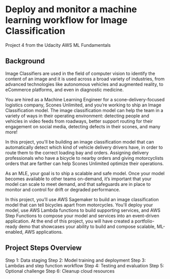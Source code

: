 # Deploy and monitor a machine learning workflow for Image Classification

Project 4 from the Udacity AWS ML Fundamentals

## Background
Image Classifiers are used in the field of computer vision to identify the content of an image and it is used across a broad variety of industries, from advanced technologies like autonomous vehicles and augmented reality, to eCommerce platforms, and even in diagnostic medicine.

You are hired as a Machine Learning Engineer for a scone-delivery-focused logistics company, Scones Unlimited, and you’re working to ship an Image Classification model. The image classification model can help the team in a variety of ways in their operating environment: detecting people and vehicles in video feeds from roadways, better support routing for their engagement on social media, detecting defects in their scones, and many more!

In this project, you'll be building an image classification model that can automatically detect which kind of vehicle delivery drivers have, in order to route them to the correct loading bay and orders. Assigning delivery professionals who have a bicycle to nearby orders and giving motorcyclists orders that are farther can help Scones Unlimited optimize their operations.

As an MLE, your goal is to ship a scalable and safe model. Once your model becomes available to other teams on-demand, it’s important that your model can scale to meet demand, and that safeguards are in place to monitor and control for drift or degraded performance.

In this project, you’ll use AWS Sagemaker to build an image classification model that can tell bicycles apart from motorcycles. You'll deploy your model, use AWS Lambda functions to build supporting services, and AWS Step Functions to compose your model and services into an event-driven application. At the end of this project, you will have created a portfolio-ready demo that showcases your ability to build and compose scalable, ML-enabled, AWS applications.

## Project Steps Overview
Step 1: Data staging
Step 2: Model training and deployment
Step 3: Lambdas and step function workflow
Step 4: Testing and evaluation
Step 5: Optional challenge
Step 6: Cleanup cloud resources

